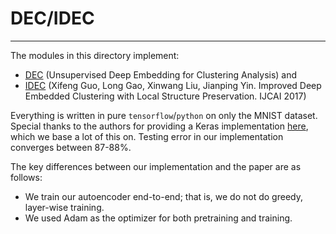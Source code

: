 # DEC/IDEC
---
The modules in this directory implement:

* [DEC](http://proceedings.mlr.press/v48/xieb16.pdf) (Unsupervised Deep Embedding for Clustering Analysis) and
* [IDEC](https://xifengguo.github.io/papers/IJCAI17-IDEC.pdf) (Xifeng Guo, Long Gao, Xinwang Liu, Jianping Yin. Improved Deep Embedded Clustering with Local Structure Preservation. IJCAI 2017)

Everything is written in pure `tensorflow`/`python` on only the MNIST dataset. Special thanks to the authors for providing a Keras implementation [here](https://github.com/XifengGuo/IDEC), which we base a lot of this on. Testing error in our implementation converges between 87-88%.

The key differences between our implementation and the paper are as follows:
* We train our autoencoder end-to-end; that is, we do not do greedy, layer-wise training.
* We used Adam as the optimizer for both pretraining and training.

